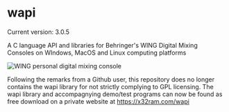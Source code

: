 # wapi
Current version: 3.0.5

A C language API and libraries for Behringer's WING Digital Mixing Consoles on WIndows, MacOS and Linux computing platforms


![WING personal digital mixing console](https://mediadl.musictribe.com/media/PLM/data/images/products/P0BV2/2000Wx2000H/Image_BE_P0BV2_WING_Top_XL.png)

Following the remarks from a Github user, this repository does no longer contains the wapi library for not strictly complying to GPL licensing. The wapi library and accompagnying demo/test programs can now be found as free download on a private website at https://x32ram.com/wapi




